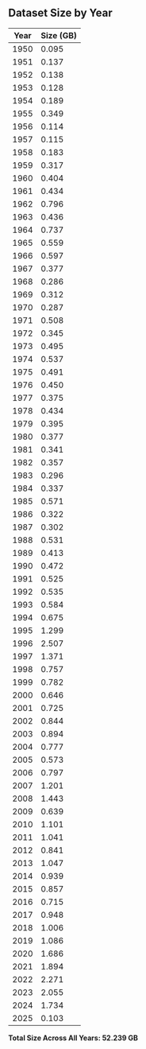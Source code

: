## Dataset Size by Year

| Year | Size (GB) |
|------|-----------|
| 1950 | 0.095 |
| 1951 | 0.137 |
| 1952 | 0.138 |
| 1953 | 0.128 |
| 1954 | 0.189 |
| 1955 | 0.349 |
| 1956 | 0.114 |
| 1957 | 0.115 |
| 1958 | 0.183 |
| 1959 | 0.317 |
| 1960 | 0.404 |
| 1961 | 0.434 |
| 1962 | 0.796 |
| 1963 | 0.436 |
| 1964 | 0.737 |
| 1965 | 0.559 |
| 1966 | 0.597 |
| 1967 | 0.377 |
| 1968 | 0.286 |
| 1969 | 0.312 |
| 1970 | 0.287 |
| 1971 | 0.508 |
| 1972 | 0.345 |
| 1973 | 0.495 |
| 1974 | 0.537 |
| 1975 | 0.491 |
| 1976 | 0.450 |
| 1977 | 0.375 |
| 1978 | 0.434 |
| 1979 | 0.395 |
| 1980 | 0.377 |
| 1981 | 0.341 |
| 1982 | 0.357 |
| 1983 | 0.296 |
| 1984 | 0.337 |
| 1985 | 0.571 |
| 1986 | 0.322 |
| 1987 | 0.302 |
| 1988 | 0.531 |
| 1989 | 0.413 |
| 1990 | 0.472 |
| 1991 | 0.525 |
| 1992 | 0.535 |
| 1993 | 0.584 |
| 1994 | 0.675 |
| 1995 | 1.299 |
| 1996 | 2.507 |
| 1997 | 1.371 |
| 1998 | 0.757 |
| 1999 | 0.782 |
| 2000 | 0.646 |
| 2001 | 0.725 |
| 2002 | 0.844 |
| 2003 | 0.894 |
| 2004 | 0.777 |
| 2005 | 0.573 |
| 2006 | 0.797 |
| 2007 | 1.201 |
| 2008 | 1.443 |
| 2009 | 0.639 |
| 2010 | 1.101 |
| 2011 | 1.041 |
| 2012 | 0.841 |
| 2013 | 1.047 |
| 2014 | 0.939 |
| 2015 | 0.857 |
| 2016 | 0.715 |
| 2017 | 0.948 |
| 2018 | 1.006 |
| 2019 | 1.086 |
| 2020 | 1.686 |
| 2021 | 1.894 |
| 2022 | 2.271 |
| 2023 | 2.055 |
| 2024 | 1.734 |
| 2025 | 0.103 |

**Total Size Across All Years: 52.239 GB**
